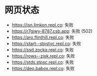 # 网页状态
- https://jsn.limkon.repl.co: 失败
- https://r7gjwy-8787.csb.app: 失败 (502)
- https://aro.flinthill.repl.co: 失败
- https://start--stpstyc.repl.co: 失败
- https://ssd.zockq.repl.co: 失败
- https://rows--zixk.repl.co: 失败
- https://stds.stpsc.repl.co: 失败
- https://deo.babox.repl.co: 失败

